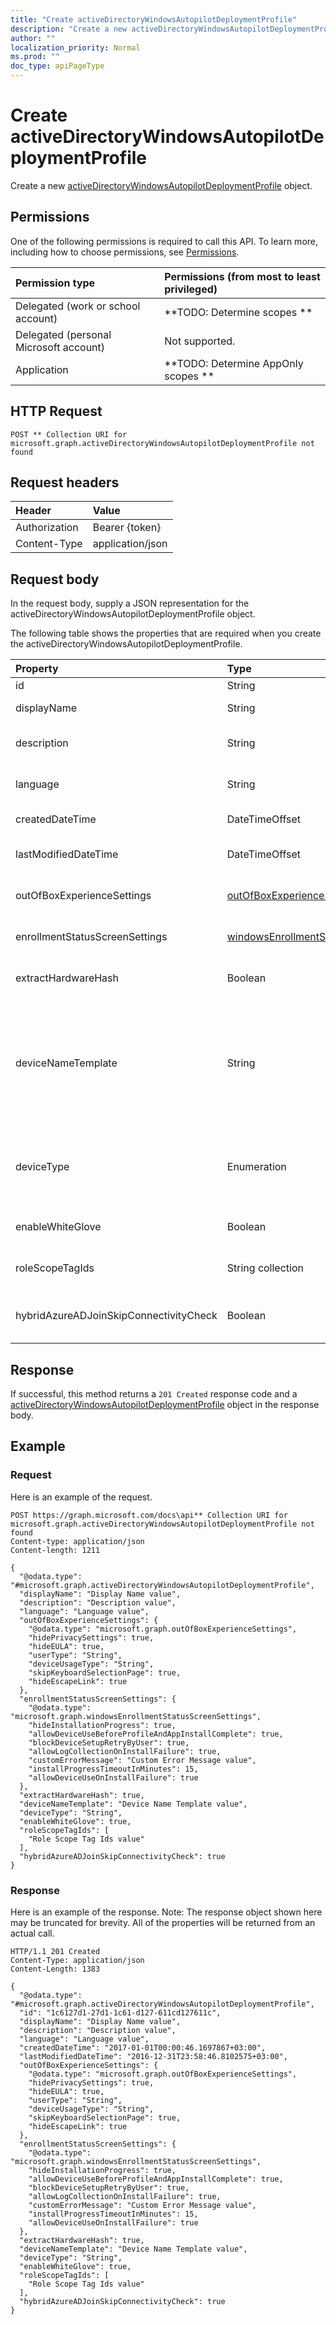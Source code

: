 ```yaml
---
title: "Create activeDirectoryWindowsAutopilotDeploymentProfile"
description: "Create a new activeDirectoryWindowsAutopilotDeploymentProfile object."
author: ""
localization_priority: Normal
ms.prod: ""
doc_type: apiPageType
---
```


# Create activeDirectoryWindowsAutopilotDeploymentProfile

Create a new [activeDirectoryWindowsAutopilotDeploymentProfile](../resources/activedirectorywindowsautopilotdeploymentprofile.md) object.

## Permissions
One of the following permissions is required to call this API. To learn more, including how to choose permissions, see [Permissions](/concepts/permissions-reference.md).

|Permission type|Permissions (from most to least privileged)|
|:---|:---|
|Delegated (work or school account)|**TODO: Determine scopes **|
|Delegated (personal Microsoft account)|Not supported.|
|Application|**TODO: Determine AppOnly scopes **|

## HTTP Request
<!-- {
  "blockType": "ignored"
}
-->
``` http
POST ** Collection URI for microsoft.graph.activeDirectoryWindowsAutopilotDeploymentProfile not found
```

## Request headers
|Header|Value|
|:---|:---|
|Authorization|Bearer {token}|
|Content-Type|application/json|

## Request body
In the request body, supply a JSON representation for the activeDirectoryWindowsAutopilotDeploymentProfile object.

The following table shows the properties that are required when you create the activeDirectoryWindowsAutopilotDeploymentProfile.

|Property|Type|Description|
|:---|:---|:---|
|id|String| Inherited from [entity](../resources/entity.md)|
|displayName|String|Name of the profile Inherited from [windowsAutopilotDeploymentProfile](../resources/windowsAutopilotDeploymentProfile.md)|
|description|String|Description of the profile Inherited from [windowsAutopilotDeploymentProfile](../resources/windowsAutopilotDeploymentProfile.md)|
|language|String|Language configured on the device Inherited from [windowsAutopilotDeploymentProfile](../resources/windowsAutopilotDeploymentProfile.md)|
|createdDateTime|DateTimeOffset|Profile creation time Inherited from [windowsAutopilotDeploymentProfile](../resources/windowsAutopilotDeploymentProfile.md)|
|lastModifiedDateTime|DateTimeOffset|Profile last modified time Inherited from [windowsAutopilotDeploymentProfile](../resources/windowsAutopilotDeploymentProfile.md)|
|outOfBoxExperienceSettings|[outOfBoxExperienceSettings](../resources/outOfBoxExperienceSettings.md)|Out of box experience setting Inherited from [windowsAutopilotDeploymentProfile](../resources/windowsAutopilotDeploymentProfile.md)|
|enrollmentStatusScreenSettings|[windowsEnrollmentStatusScreenSettings](../resources/windowsEnrollmentStatusScreenSettings.md)|Enrollment status screen setting Inherited from [windowsAutopilotDeploymentProfile](../resources/windowsAutopilotDeploymentProfile.md)|
|extractHardwareHash|Boolean|HardwareHash Extraction for the profile Inherited from [windowsAutopilotDeploymentProfile](../resources/windowsAutopilotDeploymentProfile.md)|
|deviceNameTemplate|String|The template used to name the AutoPilot Device. This can be a custom text and can also contain either the serial number of the device, or a randomly generated number. The total length of the text generated by the template can be no more than 15 characters. Inherited from [windowsAutopilotDeploymentProfile](../resources/windowsAutopilotDeploymentProfile.md)|
|deviceType|Enumeration|The AutoPilot device type that this profile is applicable to. Inherited from [windowsAutopilotDeploymentProfile](../resources/windowsAutopilotDeploymentProfile.md). Possible values are: `windowsPc`, `surfaceHub2`.|
|enableWhiteGlove|Boolean|Enable Autopilot White Glove for the profile. Inherited from [windowsAutopilotDeploymentProfile](../resources/windowsAutopilotDeploymentProfile.md)|
|roleScopeTagIds|String collection|Scope tags for the profile. Inherited from [windowsAutopilotDeploymentProfile](../resources/windowsAutopilotDeploymentProfile.md)|
|hybridAzureADJoinSkipConnectivityCheck|Boolean|The Autopilot Hybrid Azure AD join flow will continue even if it does not establish domain controller connectivity during OOBE.|



## Response
If successful, this method returns a `201 Created` response code and a [activeDirectoryWindowsAutopilotDeploymentProfile](../resources/activedirectorywindowsautopilotdeploymentprofile.md) object in the response body.

## Example

### Request
Here is an example of the request.
<!-- {
  "blockType": "request",
  "name": "create_activedirectorywindowsautopilotdeploymentprofile_from_"
}
-->
``` http
POST https://graph.microsoft.com/docs\api** Collection URI for microsoft.graph.activeDirectoryWindowsAutopilotDeploymentProfile not found
Content-type: application/json
Content-length: 1211

{
  "@odata.type": "#microsoft.graph.activeDirectoryWindowsAutopilotDeploymentProfile",
  "displayName": "Display Name value",
  "description": "Description value",
  "language": "Language value",
  "outOfBoxExperienceSettings": {
    "@odata.type": "microsoft.graph.outOfBoxExperienceSettings",
    "hidePrivacySettings": true,
    "hideEULA": true,
    "userType": "String",
    "deviceUsageType": "String",
    "skipKeyboardSelectionPage": true,
    "hideEscapeLink": true
  },
  "enrollmentStatusScreenSettings": {
    "@odata.type": "microsoft.graph.windowsEnrollmentStatusScreenSettings",
    "hideInstallationProgress": true,
    "allowDeviceUseBeforeProfileAndAppInstallComplete": true,
    "blockDeviceSetupRetryByUser": true,
    "allowLogCollectionOnInstallFailure": true,
    "customErrorMessage": "Custom Error Message value",
    "installProgressTimeoutInMinutes": 15,
    "allowDeviceUseOnInstallFailure": true
  },
  "extractHardwareHash": true,
  "deviceNameTemplate": "Device Name Template value",
  "deviceType": "String",
  "enableWhiteGlove": true,
  "roleScopeTagIds": [
    "Role Scope Tag Ids value"
  ],
  "hybridAzureADJoinSkipConnectivityCheck": true
}
```

### Response
Here is an example of the response. Note: The response object shown here may be truncated for brevity. All of the properties will be returned from an actual call.
<!-- {
  "blockType": "response",
  "truncated": true,
  "@odata.type": "microsoft.graph.activedirectorywindowsautopilotdeploymentprofile"
}
-->
``` http
HTTP/1.1 201 Created
Content-Type: application/json
Content-Length: 1383

{
  "@odata.type": "#microsoft.graph.activeDirectoryWindowsAutopilotDeploymentProfile",
  "id": "1c6127d1-27d1-1c61-d127-611cd127611c",
  "displayName": "Display Name value",
  "description": "Description value",
  "language": "Language value",
  "createdDateTime": "2017-01-01T00:00:46.1697867+03:00",
  "lastModifiedDateTime": "2016-12-31T23:58:46.8102575+03:00",
  "outOfBoxExperienceSettings": {
    "@odata.type": "microsoft.graph.outOfBoxExperienceSettings",
    "hidePrivacySettings": true,
    "hideEULA": true,
    "userType": "String",
    "deviceUsageType": "String",
    "skipKeyboardSelectionPage": true,
    "hideEscapeLink": true
  },
  "enrollmentStatusScreenSettings": {
    "@odata.type": "microsoft.graph.windowsEnrollmentStatusScreenSettings",
    "hideInstallationProgress": true,
    "allowDeviceUseBeforeProfileAndAppInstallComplete": true,
    "blockDeviceSetupRetryByUser": true,
    "allowLogCollectionOnInstallFailure": true,
    "customErrorMessage": "Custom Error Message value",
    "installProgressTimeoutInMinutes": 15,
    "allowDeviceUseOnInstallFailure": true
  },
  "extractHardwareHash": true,
  "deviceNameTemplate": "Device Name Template value",
  "deviceType": "String",
  "enableWhiteGlove": true,
  "roleScopeTagIds": [
    "Role Scope Tag Ids value"
  ],
  "hybridAzureADJoinSkipConnectivityCheck": true
}
```


